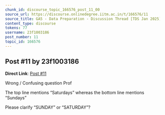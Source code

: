```yaml
---
chunk_id: discourse_topic_166576_post_11_00
source_url: https://discourse.onlinedegree.iitm.ac.in/t/166576/11
source_title: GA5 - Data Preparation - Discussion Thread [TDS Jan 2025]
content_type: discourse
tokens: 77
username: 23f1003186
post_number: 11
topic_id: 166576
---
```


## Post #11 by 23f1003186

**Direct Link**: [Post #11](https://discourse.onlinedegree.iitm.ac.in/t/166576/11)

Wrong / Confusing question Prof

The top line mentions “Saturdays” whereas the bottom line mentions “Sundays”

Please clarify “SUNDAY” or “SATURDAY”?
